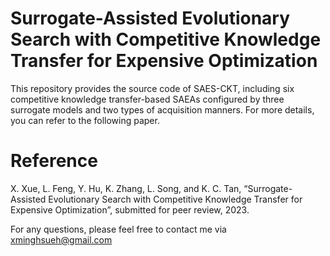 # Surrogate-Assisted Evolutionary Search with Competitive Knowledge Transfer for Expensive Optimization

This repository provides the source code of SAES-CKT, including six competitive knowledge transfer-based SAEAs configured by three surrogate models and two types of acquisition manners. For more details, you can refer to the following paper.

# Reference
X. Xue, L. Feng, Y. Hu, K. Zhang, L. Song, and K. C. Tan, “Surrogate-Assisted Evolutionary Search with Competitive Knowledge Transfer for Expensive Optimization”, submitted for peer review, 2023. 

For any questions, please feel free to contact me via xminghsueh@gmail.com
